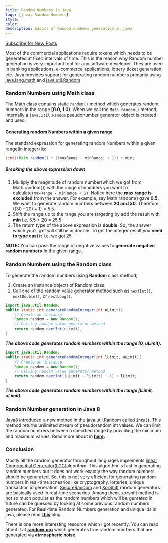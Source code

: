 ```yaml
---
title: Random Numbers in Java
tags: [java, Random Numbers]
style:
color:
description: Basics of Random numbers generation in java
---
```

<a class="text-center" href="https://feedburner.google.com/fb/a/mailverify?uri=Mandy8055&amp;loc=en_US" onclick="window.open(this.href, 'subscribe',
    'left=20,top=20,width=500,height=500,toolbar=1,resizable=0'); return false;">Subscribe for New Posts</a>

Most of the commercial applications require tokens which needs to be generated at fixed intervals of time. This is the reason why Random number generation is very important tool for any software developer. They are used in banking applications, e-commerce applications, lottery ticket generation, etc. Java provides support for generating random numbers primarily using [java.lang.math](https://docs.oracle.com/javase/8/docs/api/java/lang/Math.html) and [java.util.Random](https://docs.oracle.com/javase/8/docs/api/java/util/Random.html) 

### Random Numbers using Math class

The Math class contains static `random()` method which generates random numbers in the range **[0.0, 1.0)**. When we call the `Math.random()` method; internally a `java.util.Random` pseudonumber generator object is created and used.

#### Generating random Numbers within a given range
The standard expression for generating random Numbers within a given range(in integer) is:
```java
(int)(Math.random() * ((maxRange - minRange) + 1)) + min;    
```

##### Breaking the above expression down
1. Multiply the magnitude of random number(which we got from Math.random()) with the range of numbers you want to calculate`(maxRange - minRange + 1)`. Notice here the **max range is excluded** from the answer. For example, say Math.random() gave **0.5**. We want to generate random numbers between **20 and 30**. Therefore, ((30 - 20) + 1) = 5.5. 
2. Shift the range up to the range you are targeting by add the result with **min** i.e. 5.5 + 20 = 25.5
3. The return type of the above expression is **double**. So, the answer which you'll get will still be in double. To get the integer result you **need to type cast it** i.e. we got 25.

**NOTE:** You can pass the range of negative values to **generate negative random numbers** in the given range. 

### Random Numbers using the Random class

To generate the random numbers using **Random** class method;
1. Create an instance(object) of Random class.
2. Call one of the random value generator method such as `nextInt()`, `nextDouble()`, or `nextLong()`.

```java
import java.util.Random;
public static int generateRandomInteger(int uLimit){
    // Create an instance
    Random random = new Random();
    // Calling random value generator method 
    return random.nextInt(uLimit);
}
```
**_The above code generates random numbers within the range [0, uLimit)._**

```java
import java.util.Random;
public static int generateRandomInteger(int lLimit, uLimit){
    // Create an instance
    Random random = new Random();
    // Calling random value generator method 
    return random.nextInt((uLimit - lLimit) + 1) + lLimit;
}
```
**_The above code generates random numbers within the range [lLimit, uLimit)._**

### Random Number generation in Java 8
Java8 introduced a new method in the java.util.Random called **`ints()`**. This method returns unlimited stream of pseudorandom int values. We can limit the random numbers between a specified range by providing the minimum and maximum values. Read more about in **[here](https://docs.oracle.com/javase/8/docs/api/java/util/Random.html).**

### Conclusion
Mostly all the random generator throughout languages implements [linear Congruential Generator(LCG)](https://en.wikipedia.org/wiki/Linear_congruential_generator)algorithm. This algorithm is fast in generating random numbers but it does not work exactly the way random numbers should be generated. So, this is not very efficient for generating random numbers in real-time scnearios like cryptography, lotteries, unique transaction id generation. [SecureRandom](https://docs.oracle.com/javase/8/docs/api/java/security/SecureRandom.html) and [XorShift](https://www.javamex.com/tutorials/random_numbers/xorshift.shtml#.Xje2fKbhUXd) random generators are basically used in real-time scenarios. Among them, xorshift method is not so much popular as the random numbers which will be genrated in future can be guessed by looking at some previous random numbers generated. For Real-time Random Numbers generation and unique ids in java, please read **[this](https://mandy8055.github.io/blog/generating-unique-ids-java)** blog.

There is one more interesting resource which I got recently. You can read about it at **[random.org](https://random.org/)** which generates true random numbers that are generated via **atmospheric noise**. 

